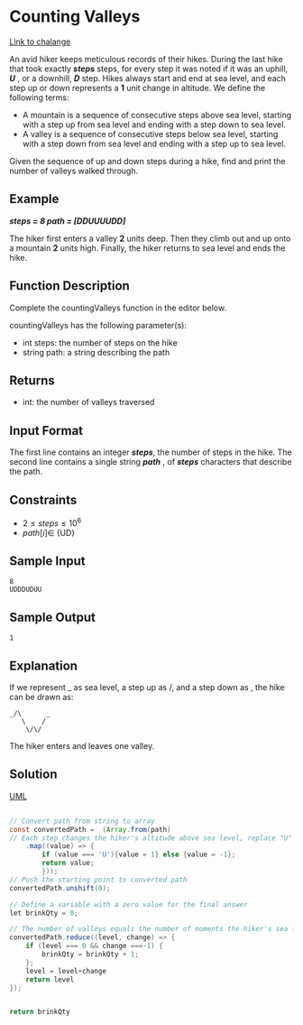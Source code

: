 # Counting Valleys
[Link to chalange](https://www.hackerrank.com/challenges/counting-valleys/problem?isFullScreen=true&h_l=interview&playlist_slugs%5B%5D=interview-preparation-kit&playlist_slugs%5B%5D=warmup)

An avid hiker keeps meticulous records of their hikes. During the last hike that took exactly ***steps*** steps, for every step it was noted if it was an uphill, ***U*** , or a downhill, ***D*** step. Hikes always start and end at sea level, and each step up or down represents a **1** unit change in altitude. We define the following terms:

* A mountain is a sequence of consecutive steps above sea level, starting with a step up from sea level and ending with a step down to sea level.
* A valley is a sequence of consecutive steps below sea level, starting with a step down from sea level and ending with a step up to sea level.


Given the sequence of up and down steps during a hike, find and print the number of valleys walked through.

## Example

***steps = 8 path = [DDUUUUDD]***


The hiker first enters a valley **2** units deep. Then they climb out and up onto a mountain **2** units high. Finally, the hiker returns to sea level and ends the hike.

## Function Description

Complete the countingValleys function in the editor below.

countingValleys has the following parameter(s):

* int steps: the number of steps on the hike
* string path: a string describing the path

## Returns

* int: the number of valleys traversed

## Input Format

The first line contains an integer ***steps***, the number of steps in the hike.
The second line contains a single string ***path*** , of ***steps*** characters that describe the path.

## Constraints
* $2\leq steps\leq 10^{6}$
* $path[i]\in$  {UD}

## Sample Input

    8
    UDDDUDUU

## Sample Output

    1

## Explanation

If we represent _ as sea level, a step up as /, and a step down as \, the hike can be drawn as:

    _/\      _
       \    /
        \/\/

The hiker enters and leaves one valley.

## Solution

[UML](Assets/Counting%20Valleys.pdf)

``` java script
   
// Convert path from string to array  
const convertedPath =  (Array.from(path)
// Each step changes the hiker's altitude above sea level, replace "U" and "D" by numbers, moving up = +1, moving down = -1 
    .map((value) => {
        if (value === 'U'){value = 1} else {value = -1};
        return value;
        }));
// Push the starting point to converted path
convertedPath.unshift(0);

// Define a variable with a zero value for the final answer
let brinkQty = 0;

// The number of valleys equals the number of moments the hiker's sea level altitude changes from 0 to -1. Add a new element to the array in each such case. 
convertedPath.reduce((level, change) => {
    if (level === 0 && change ===-1) {
        brinkQty = brinkQty + 1;
    };
    level = level+change
    return level
});


return brinkQty
```
